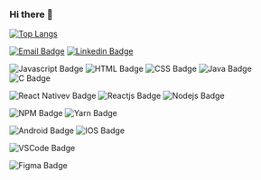### Hi there 👋

[![Top Langs](https://github-readme-stats.vercel.app/api/top-langs/?username=RichardMathews&layout=compact)](https://github.com/anuraghazra/github-readme-stats)

[![Email Badge](https://img.shields.io/badge/-Email-FF0000?style=flat-square&labelColor=FF0000&logo=gmail&logoColor=white&link=https://mail.google.com/mail/?view=cm&fs=1&to=richardmathewsa.silva@hotmail.com&su=SUBJECT&body=BODY&bcc=richardmathewsa.silva@hotmail.com)](https://mail.google.com/mail/?view=cm&fs=1&to=richardmathewsa.silva@hotmail.com&su=SUBJECT&body=BODY&bcc=richardmathewsa.silva@hotmail.com) [![Linkedin Badge](https://img.shields.io/badge/-LinkedIn-blue?style=flat-square&logo=Linkedin&logoColor=white&link=https://www.linkedin.com/in/richard-mathews-537150185/)](https://www.linkedin.com/in/richard-mathews-537150185/) 

![Javascript Badge](https://img.shields.io/badge/-Javascript-FCFC19?style=flat-square&logo=javascript&logoColor=black)  ![HTML Badge](https://img.shields.io/badge/-HTML-E34F26?style=flat-square&logo=html5&logoColor=white) ![CSS Badge](https://img.shields.io/badge/-CSS-239120?style=flat-square&logo=css3&logoColor=white) ![Java Badge](https://img.shields.io/badge/-Java-ED8B00?style=flat-square&logo=java&logoColor=white) ![C Badge](https://img.shields.io/badge/-C-00599C?style=flat-square&logo=c&logoColor=white)

![React Nativev Badge](https://img.shields.io/badge/-React_Native-20232A?style=flat-square&logo=React&logoColor=white) ![Reactjs Badge](https://img.shields.io/badge/-ReactJS-20232A?style=flat-square&logo=React&logoColor=white) ![Nodejs Badge](https://img.shields.io/badge/-Nodejs-43853D?style=flat-square&logo=node-dot-js&logoColor=white)

![NPM Badge](https://img.shields.io/badge/-NPM-CB3837?style=flat-square&logo=npm&logoColor=white) ![Yarn Badge](https://img.shields.io/badge/-Yarn-2C8EBB?style=flat-square&logo=yarn&logoColor=white)

![Android Badge](https://img.shields.io/badge/-Android-3DDC84?style=flat-square&logo=android&logoColor=white) ![IOS Badge](https://img.shields.io/badge/-iOS-000000?style=flat-square&logo=ios&logoColor=white)

![VSCode Badge](https://img.shields.io/badge/-Visual_Studio_Code-0078D4?style=flat-square&logo=visual%20studio&logoColor=white)

![Figma Badge](https://img.shields.io/badge/-Figma-F24E1E?style=flat-square&logo=figma&logoColor=white)
